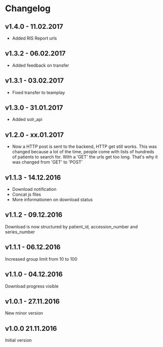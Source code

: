 # Changelog

## v1.4.0 - 11.02.2017
 * Added RIS Report urls

## v1.3.2 - 06.02.2017
 * Added feedback on transfer

## v1.3.1 - 03.02.2017
 * Fixed transfer to teamplay

## v1.3.0 - 31.01.2017
 * Added solr_api

## v1.2.0 - xx.01.2017
 * Now a HTTP post is sent to the backend, HTTP get still works. This was
   changed because a lot of the time, people come with lists of hundreds of
   patients to search for. With a 'GET' the urls get too long. That's why
   it was changed from 'GET' to 'POST'

## v1.1.3 - 14.12.2016
 * Download notification
 * Concat js files
 * More informationen on download status

## v1.1.2 - 09.12.2016
Download is now structured by patient_id, accession_number and series_number

## v1.1.1 - 06.12.2016
Increased group limit from 10 to 100

## v1.1.0 - 04.12.2016
Download progress visible

## v1.0.1 - 27.11.2016
New minor version

## v1.0.0 21.11.2016
Initial version